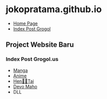 # jokopratama.github.io
- <a href="https://jokopratama.github.io/hp/">Home Page</a>
- [Index Post Grogol](#index-post-grogol.us)
## Project Website Baru
### Index Post Grogol.us
- <a href="https://jokopratama.github.io/grogol/manga/">Manga</a>
- <a href="https://jokopratama.github.io/grogol/anime/">Anime</a>
- <a href="https://jokopratama.github.io/grogol/hentai/">Hen🐔💩Tai</a>
- <a href="https://jokopratama.github.io/grogol/campaign/">Devo Maho</a>
- DLL
